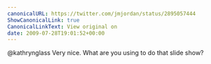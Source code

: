 ```yaml
---
canonicalURL: https://twitter.com/jmjordan/status/2895057444
ShowCanonicalLink: true
CanonicalLinkText: View original on
date: 2009-07-28T19:01:52+00:00
---
```

@kathrynglass Very nice. What are you using to do that slide show?